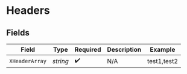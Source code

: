 # Headers


## Fields

| Field              | Type               | Required           | Description        | Example            |
| ------------------ | ------------------ | ------------------ | ------------------ | ------------------ |
| `XHeaderArray`     | *string*           | :heavy_check_mark: | N/A                | test1,test2        |
